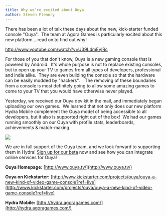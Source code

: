 ```yaml
---
title: Why we're excited about Ouya
author: Steven Flenory
---
```

There has been a lot of talk these days about the new, kick-starter funded console "Ouya".  The team at Agora Games is particularly excited about this new platform….read on to find out why!

 http://www.youtube.com/watch?v=U39L4mEyIRc

 For those of you that don't know, Ouya is a new gaming console that is powered by Android.  It's whole purpose is not to replace existing consoles, but to open up your TV to games from all types of developers, professional and indie alike.  They are even building the console so that the hardware can be easily modded by "hackers".    The removing of these boundaries from a console is most definitely going to allow some amazing games to come to your TV that you would have otherwise never played.

 Yesterday, we received our Ouya dev kit in the mail, and immediately began uploading our own games.  We learned that not only does our new platform Hydra Mobile complement the Ouya model of being accessible to all developers, but it also is supported right out of the box!  We had our games running smoothly on our Ouya with profile stats, leaderboards, achievements & match-making.

 [ ![](/uploads/2013/01/ouya-1-1024x576.jpg) ](/uploads/2013/01/ouya-1.jpg)

 We are in full support of the Ouya team, and we look forward to supporting them in Hydra! [Sign up for our beta](http://hydra.agoragames.com) now and see how you can integrate online services for Ouya!

 **Ouya Homepage:** [http://www.ouya.tv/](http://www.ouya.tv/)

 **Ouya on Kickstarter:** [http://www.kickstarter.com/projects/ouya/ouya-a-new-kind-of-video-game-console?ref=live](http://www.kickstarter.com/projects/ouya/ouya-a-new-kind-of-video-game-console?ref=live)

 **Hydra Mobile:** [http://hydra.agoragames.com/](http://hydra.agoragames.com/)

  
